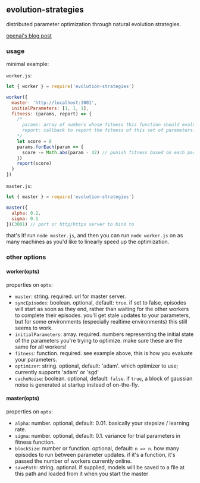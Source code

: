 ## evolution-strategies
distributed parameter optimization through natural evolution strategies.

[openai's blog post](https://blog.openai.com/evolution-strategies/)

### usage
minimal example:

`worker.js`:
```js
let { worker } = require('evolution-strategies')

worker({
  master: 'http://localhost:3001',
  initialParameters: [1, 1, 1],
  fitness: (params, report) => {
    /*
      params: array of numbers whose fitness this function should evaluate
      report: callback to report the fitness of this set of parameters. higher = better
    */
    let score = 0
    params.forEach(param => {
      score -= Math.abs(param - 42) // punish fitness based on each parameter's distance from 42.
    })
    report(score)
  }
})
```

`master.js`:
```js
let { master } = require('evolution-strategies')

master({
  alpha: 0.2,
  sigma: 0.1
})(3001) // port or http/https server to bind to
```

that's it! run `node master.js`, and then you can run `node worker.js` on as many machines as you'd like to linearly speed up the optimization.

### other options

#### worker(opts)
properties on `opts`:
- `master`: string. required. url for master server.
- `syncEpisodes`: boolean. optional, default: `true`. if set to false, episodes will start as soon as they end, rather than waiting for the other workers to complete their episodes. you'll get stale updates to your parameters, but for some environments (especially realtime environments) this still seems to work.
- `initialParameters`: array. required. numbers representing the initial state of the parameters you're trying to optimize. make sure these are the same for all workers!
- `fitness`: function. required. see example above, this is how you evaluate your parameters.
- `optimizer`: string. optional, default: 'adam'. which optimizer to use; currently supports 'adam' or 'sgd'
- `cacheNoise`: boolean. optional, default: `false`. if `true`, a block of gaussian noise is generated at startup instead of on-the-fly.

#### master(opts)
properties on `opts`:
- `alpha`: number. optional, default: 0.01. basically your stepsize / learning rate.
- `sigma`: number. optional, default: 0.1. variance for trial parameters in fitness function.
- `blockSize`: number or function. optional, default: `n => n`. how many episodes to run between parameter updates. if it's a function, it's passed the number of workers currently online.
- `savePath`: string. optional. if supplied, models will be saved to a file at this path and loaded from it when you start the master
